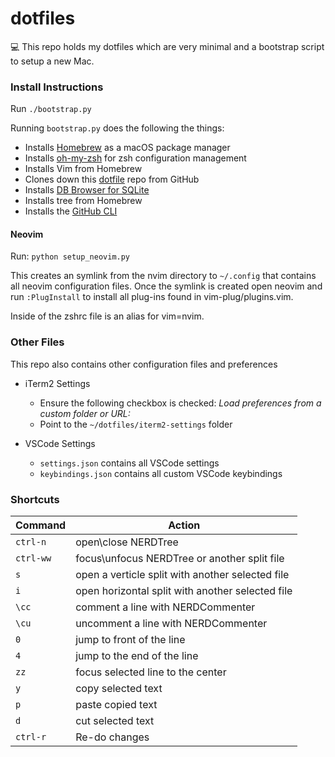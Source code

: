 # dotfiles

💻 This repo holds my dotfiles which are very minimal and a bootstrap script to setup a new Mac.

### Install Instructions

Run `./bootstrap.py`

Running `bootstrap.py` does the following the things:
* Installs [Homebrew](https://brew.sh) as a macOS package manager
* Installs [oh-my-zsh](https://ohmyz.sh) for zsh configuration management
* Installs Vim from Homebrew
* Clones down this [dotfile](https://github.com/miotke/dotfiles) repo from GitHub
* Installs [DB Browser for SQLite](https://sqlitebrowser.org/)
* Installs tree from Homebrew
* Installs the [GitHub CLI](https://cli.github.com/)

#### Neovim

Run: `python setup_neovim.py`

This creates an symlink from the nvim directory to `~/.config` that contains all neovim configuration files.
Once the symlink is created open neovim and run `:PlugInstall` to install all plug-ins found in vim-plug/plugins.vim.

Inside of the zshrc file is an alias for vim=nvim.

### Other Files

This repo also contains other configuration files and preferences

* iTerm2 Settings

	* Ensure the following checkbox is checked: _Load preferences from a custom folder or URL:_
	* Point to the `~/dotfiles/iterm2-settings` folder
* VSCode Settings
	* `settings.json` contains all VSCode settings
	* `keybindings.json` contains all custom VSCode keybindings

### Shortcuts

| Command   |          Action                                  |
|-----------|--------------------------------------------------|
|`ctrl-n`   | open\close NERDTree                              |
|`ctrl-ww`  | focus\unfocus NERDTree or another split file     |
|`s`        | open a verticle split with another selected file |
|`i`        | open horizontal split with another selected file |
|`\cc`      | comment a line with NERDCommenter                |
|`\cu`      | uncomment a line with NERDCommenter              |
|`0`        | jump to front of the line                        |
|`4`        | jump to the end of the line                      |
|`zz`       | focus selected line to the center                |
|`y`        | copy selected text                               |
|`p`        | paste copied text                                |
|`d`        | cut selected text                                |
|`ctrl-r`   | Re-do changes                                    |
